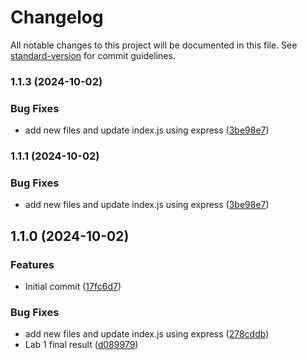 # Changelog

All notable changes to this project will be documented in this file. See [standard-version](https://github.com/conventional-changelog/standard-version) for commit guidelines.

### 1.1.3 (2024-10-02)


### Bug Fixes

* add new files and update index.js using express ([3be98e7](https://github.com/Macbucheron1/fall2024-webtech-101/commit/3be98e7a7abba889a6d0cf3f8db9cb810238040b))

### 1.1.1 (2024-10-02)


### Bug Fixes

* add new files and update index.js using express ([3be98e7](https://github.com/Macbucheron1/fall2024-webtech-101/commit/3be98e7a7abba889a6d0cf3f8db9cb810238040b))

## 1.1.0 (2024-10-02)


### Features

* Initial commit ([17fc6d7](https://github.com/Macbucheron1/fall2024-webtech-101/commit/17fc6d72c4717896f61f803577adb19332567f10))


### Bug Fixes

* add new files and update index.js using express ([278cddb](https://github.com/Macbucheron1/fall2024-webtech-101/commit/278cddbb95f2e866a190bcf1c767127be31ae2b3))
* Lab  1 final result ([d089979](https://github.com/Macbucheron1/fall2024-webtech-101/commit/d089979406cd8cf8d2fec597dcc4d6178f6e446b))
